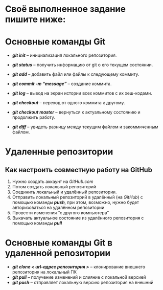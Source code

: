 
# Своё выполненное задание пишите ниже:

# Основные команды Git

* ***git init*** – инициализация локального репозитория.

* ***git status*** – получить информацию от git о его текущем состоянии.

* ***git add*** – добавить файл или файлы к следующему коммиту.

* ***git commit -m “message”*** – создание коммита.

* ***git log*** – вывод на экран истории всех коммитов с их хеш-кодами.

* ***git checkout*** – переход от одного коммита к другому.

* ***git checkout master*** – вернуться к актуальному состоянию и продолжить работу.

* ***git diff*** – увидеть разницу между текущим файлом и закоммиченным файлом.



# Удаленные репозитории

## Как настроить совместную работу на GitHub

1. Нужно создать аккаунт на *GitHub.com*
2. Потом создать локальный репозиторий
3. Соединить локальный и удалённый репозитории. 
4. Отправить локальный репозиторий в удалённый (на *GitHub*) с помощью команды ***push***, при этом, возможно, нужно будет авторизоваться на удалённом репозитории
5. Провести изменения “с другого компьютера”
6. Выкачать актуальное состояние из удалённого репозитория с помощью команды ***pull***


# Основные команды Git в удаленной репозитории

   * ***git clone < url-адрес репозитория >*** – клонирование внешнего репозитория на
локальный ПК
   * ***git pull*** – получение изменений и слияние с локальной версией
   * ***git push*** – отправляет локальную версию репозитория на внешний
